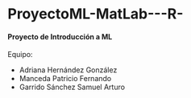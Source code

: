 # ProyectoML-MatLab---R-
#### Proyecto de Introducción a ML
Equipo:
- Adriana Hernández González
- Manceda Patricio Fernando
- Garrido Sánchez Samuel Arturo
